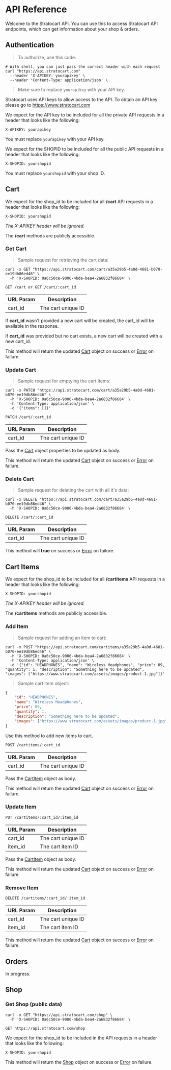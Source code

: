 # API Reference

Welcome to the Stratocart API. You can use this to access Stratocart API endpoints, which can get information about your shop & orders.

## Authentication

> To authorize, use this code:

```shell
# With shell, you can just pass the correct header with each request
curl "https://api.stratocart.com"
  --header 'X-APIKEY: yourapikey' \
  --header 'Content-Type: application/json' \
```

> Make sure to replace `yourapikey` with your API key.

Stratocart uses API keys to allow access to the API. To obtain an API key please go to https://www.stratocart.com

We expect for the API key to be included for all the private API requests in a header that looks like the following:

`X-APIKEY: yourapikey`

<aside class="notice">
You must replace <code>yourapikey</code> with your API key.
</aside>

We expect for the SHOPID to be included for all the public API requests in a header that looks like the following:

`X-SHOPID: yourshopid`

<aside class="notice">
You must replace <code>yourshopid</code> with your shop ID.
</aside>

## Cart

We expect for the shop_id to be included for all **/cart** API requests in a header that looks like the following:

`X-SHOPID: yourshopid`

_The X-APIKEY header will be ignored._

<aside class="notice">
The <strong>/cart</strong> methods are publicly accessible.
</aside>

### Get Cart

> Sample request for retrieving the cart data:

```shell
curl -x GET "https://api.stratocart.com/cart/a35a29b5-4a0d-4681-b070-ee19db86ed46" \
  -h 'X-SHOPID: 0a6c50ce-9006-4bda-bea4-2a6832f86684' \
```

`GET /cart or GET /cart/:cart_id`

| URL Param | Description        |
| --------- | ------------------ |
| cart_id   | The cart unique ID |

If **cart_id** wasn't provided a new cart will be created, the cart_id will be available in the response.

If **cart_id** was provided but no cart exists, a new cart will be created with a new cart_id.

This method will return the updated [Cart](#cart) object on success or [Error](#error) on failure.

### Update Cart

> Sample request for emptying the cart items:

```shell
curl -x PATCH "https://api.stratocart.com/cart/a35a29b5-4a0d-4681-b070-ee19db86ed46" \
  -h 'X-SHOPID: 0a6c50ce-9006-4bda-bea4-2a6832f86684' \
  -h 'Content-Type: application/json' \
  -d '{"items": []}'
```

`PATCH /cart/:cart_id`

| URL Param | Description        |
| --------- | ------------------ |
| cart_id   | The cart unique ID |

Pass the [Cart](#cart) object properties to be updated as body.

This method will return the updated [Cart](#cart) object on success or [Error](#error) on failure.

### Delete Cart

> Sample request for deleting the cart with all it's data:

```shell
curl -x DELETE "https://api.stratocart.com/cart/a35a29b5-4a0d-4681-b070-ee19db86ed46" \
  -h 'X-SHOPID: 0a6c50ce-9006-4bda-bea4-2a6832f86684' \
```

`DELETE /cart/:cart_id`

| URL Param | Description        |
| --------- | ------------------ |
| cart_id   | The cart unique ID |

This method will **true** on success or [Error](#error) on failure.

## Cart Items

We expect for the shop_id to be included for all **/cartitems** API requests in a header that looks like the following:

`X-SHOPID: yourshopid`

_The X-APIKEY header will be ignored._

<aside class="notice">
The <strong>/cartitems</strong> methods are publicly accessible.
</aside>

### Add Item

> Sample request for adding an item to cart:

```shell
curl -x POST "https://api.stratocart.com/cartitems/a35a29b5-4a0d-4681-b070-ee19db86ed46" \
  -h 'X-SHOPID: 0a6c50ce-9006-4bda-bea4-2a6832f86684' \
  -h 'Content-Type: application/json' \
  -d '{"id": "HEADPHONES", "name": "Wireless Headphones", "price": 89, "quantity": 1, "description": "Something here to be updated", "images": ["https://www.stratocart.com/assets/images/product-1.jpg"]}'
```

> Sample cart item object:

```json
{
    "id": "HEADPHONES",
    "name": "Wireless Headphones",
    "price": 89,
    "quantity": 1,
    "description": "Something here to be updated",
    "images": ["https://www.stratocart.com/assets/images/product-1.jpg"]
}
```

Use this method to add new items to cart.

`POST /cartitems/:cart_id`

| URL Param | Description        |
| --------- | ------------------ |
| cart_id   | The cart unique ID |

Pass the [CartItem](#cartitem) object as body.

This method will return the updated [Cart](#cart) object on success or [Error](#error) on failure.

### Update Item

`PUT /cartitems/:cart_id/:item_id`

| URL Param | Description        |
| --------- | ------------------ |
| cart_id   | The cart unique ID |
| item_id   | The cart item ID   |

Pass the [CartItem](#cartitem) object as body.

This method will return the updated [Cart](#cart) object on success or [Error](#error) on failure.

### Remove Item

`DELETE /cartitems/:cart_id/:item_id`

| URL Param | Description        |
| --------- | ------------------ |
| cart_id   | The cart unique ID |
| item_id   | The cart item ID   |

This method will return the updated [Cart](#cart) object on success or [Error](#error) on failure.

## Orders

In progress.

## Shop

### Get Shop (public data)

```shell
curl -x GET "https://api.stratocart.com/shop" \
  -h 'X-SHOPID: 0a6c50ce-9006-4bda-bea4-2a6832f86684' \
```

`GET https://api.stratocart.com/shop`

We expect for the shop_id to be included in the API requests in a header that looks like the following:

`X-SHOPID: yourshopid`

This method will return the [Shop](#shop) object on success or [Error](#error) on failure.
